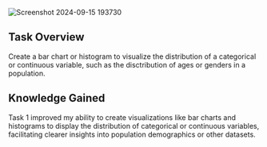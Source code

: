 ![Screenshot 2024-09-15 193730](https://github.com/user-attachments/assets/55374561-87fc-4d5d-9588-8ab5d0dea860)
## Task Overview

Create a bar chart or histogram to visualize the distribution of a categorical or continuous variable, such as the disctribution of ages or genders in a population.

## Knowledge Gained

Task 1 improved my ability to create visualizations like bar charts and histograms to display the distribution of categorical or continuous variables, facilitating clearer insights into population demographics or other datasets.
